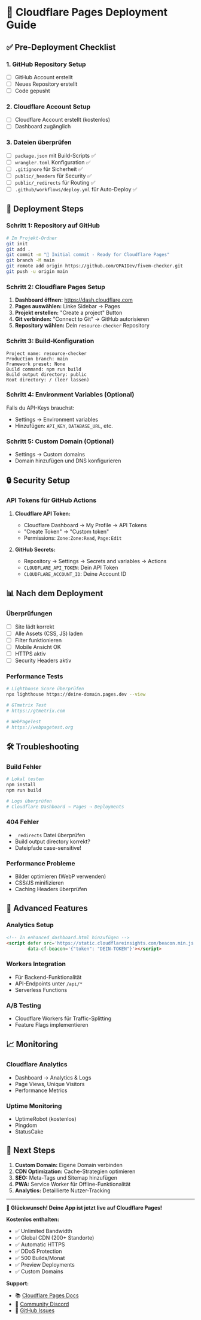 # 🚀 Cloudflare Pages Deployment Guide

## ✅ Pre-Deployment Checklist

### 1. GitHub Repository Setup
- [ ] GitHub Account erstellt
- [ ] Neues Repository erstellt
- [ ] Code gepusht

### 2. Cloudflare Account Setup
- [ ] Cloudflare Account erstellt (kostenlos)
- [ ] Dashboard zugänglich

### 3. Dateien überprüfen
- [ ] `package.json` mit Build-Scripts ✅
- [ ] `wrangler.toml` Konfiguration ✅
- [ ] `.gitignore` für Sicherheit ✅
- [ ] `public/_headers` für Security ✅
- [ ] `public/_redirects` für Routing ✅
- [ ] `.github/workflows/deploy.yml` für Auto-Deploy ✅

## 🔧 Deployment Steps

### Schritt 1: Repository auf GitHub
```bash
# Im Projekt-Ordner
git init
git add .
git commit -m "🚀 Initial commit - Ready for Cloudflare Pages"
git branch -M main
git remote add origin https://github.com/OPAIDev/fivem-checker.git
git push -u origin main
```

### Schritt 2: Cloudflare Pages Setup
1. **Dashboard öffnen:** https://dash.cloudflare.com
2. **Pages auswählen:** Linke Sidebar → Pages
3. **Projekt erstellen:** "Create a project" Button
4. **Git verbinden:** "Connect to Git" → GitHub autorisieren
5. **Repository wählen:** Dein `resource-checker` Repository

### Schritt 3: Build-Konfiguration
```
Project name: resource-checker
Production branch: main
Framework preset: None
Build command: npm run build
Build output directory: public
Root directory: / (leer lassen)
```

### Schritt 4: Environment Variables (Optional)
Falls du API-Keys brauchst:
- Settings → Environment variables
- Hinzufügen: `API_KEY`, `DATABASE_URL`, etc.

### Schritt 5: Custom Domain (Optional)
- Settings → Custom domains
- Domain hinzufügen und DNS konfigurieren

## 🔒 Security Setup

### API Tokens für GitHub Actions
1. **Cloudflare API Token:**
   - Cloudflare Dashboard → My Profile → API Tokens
   - "Create Token" → "Custom token"
   - Permissions: `Zone:Zone:Read`, `Page:Edit`
   
2. **GitHub Secrets:**
   - Repository → Settings → Secrets and variables → Actions
   - `CLOUDFLARE_API_TOKEN`: Dein API Token
   - `CLOUDFLARE_ACCOUNT_ID`: Deine Account ID

## 📊 Nach dem Deployment

### Überprüfungen
- [ ] Site lädt korrekt
- [ ] Alle Assets (CSS, JS) laden
- [ ] Filter funktionieren
- [ ] Mobile Ansicht OK
- [ ] HTTPS aktiv
- [ ] Security Headers aktiv

### Performance Tests
```bash
# Lighthouse Score überprüfen
npx lighthouse https://deine-domain.pages.dev --view

# GTmetrix Test
# https://gtmetrix.com

# WebPageTest
# https://webpagetest.org
```

## 🛠️ Troubleshooting

### Build Fehler
```bash
# Lokal testen
npm install
npm run build

# Logs überprüfen
# Cloudflare Dashboard → Pages → Deployments
```

### 404 Fehler
- `_redirects` Datei überprüfen
- Build output directory korrekt?
- Dateipfade case-sensitive!

### Performance Probleme
- Bilder optimieren (WebP verwenden)
- CSS/JS minifizieren
- Caching Headers überprüfen

## 🚀 Advanced Features

### Analytics Setup
```html
<!-- In enhanced_dashboard.html hinzufügen -->
<script defer src='https://static.cloudflareinsights.com/beacon.min.js' 
        data-cf-beacon='{"token": "DEIN-TOKEN"}'></script>
```

### Workers Integration
- Für Backend-Funktionalität
- API-Endpoints unter `/api/*`
- Serverless Functions

### A/B Testing
- Cloudflare Workers für Traffic-Splitting
- Feature Flags implementieren

## 📈 Monitoring

### Cloudflare Analytics
- Dashboard → Analytics & Logs
- Page Views, Unique Visitors
- Performance Metrics

### Uptime Monitoring
- UptimeRobot (kostenlos)
- Pingdom
- StatusCake

## 🎯 Next Steps

1. **Custom Domain:** Eigene Domain verbinden
2. **CDN Optimization:** Cache-Strategien optimieren
3. **SEO:** Meta-Tags und Sitemap hinzufügen
4. **PWA:** Service Worker für Offline-Funktionalität
5. **Analytics:** Detaillierte Nutzer-Tracking

---

**🎉 Glückwunsch! Deine App ist jetzt live auf Cloudflare Pages!**

**Kostenlos enthalten:**
- ✅ Unlimited Bandwidth
- ✅ Global CDN (200+ Standorte)
- ✅ Automatic HTTPS
- ✅ DDoS Protection
- ✅ 500 Builds/Monat
- ✅ Preview Deployments
- ✅ Custom Domains

**Support:**
- 📚 [Cloudflare Pages Docs](https://developers.cloudflare.com/pages/)
- 💬 [Community Discord](https://discord.cloudflare.com)
- 🐛 [GitHub Issues](https://github.com/OPAIDev/fivem-checker/issues)